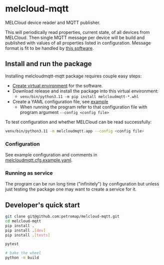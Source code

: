 # melcloud-mqtt
MELCloud device reader and MQTT publisher.

This will periodically read properties, current state, of all devices from 
MELCloud. 
Then single MQTT message per device will be build and published with values 
of all properties listed in configuration.
Message format is fit to be handled by 
[this software](https://github.com/petromap/mqlcloud-mqtt).

## Install and run the package

Installing melcloudmqtt-mqtt package requires couple easy steps:
 * [Create virtual environment](https://packaging.python.org/en/latest/tutorials/installing-packages/#creating-and-using-virtual-environments) 
for the software.
 * Download release and install the package into this virtual environment:
   * ```venv/bin/python3.11 -m pip install melcloudmqtt-*.whl```
 * Create a YAML configuration file, see [example](melcloudmqtt.cfg.example.yaml)
   * When running the program refer to that configuration file with program argument ```--config <config file>```

To test configuration and whether MELCloud can be read successfully:
```bash
venv/bin/python3.11 -m melcloudmqtt.app --config <config file>
```

### Configuration
See example configuration and comments in 
[melcloudmqtt.cfg.example.yaml](melcloudmqtt.cfg.example.yaml).

### Running as service

The program can be run long time ("infinitely") by configuration but unless 
just testing the package one may want to create a service for it.

## Developer's quick start
```bash
git clone git@github.com:petromap/melcloud-mqtt.git
cd melcloud-mqtt
pip install .
pip install .[dev]
pip install .[tests]

pytest

# bake the wheel
python -m build
```
